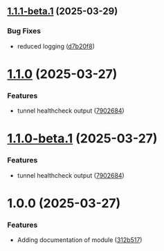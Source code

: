 ## [1.1.1-beta.1](https://github.com/MonsieurDahlstrom/tf-azure-cloudflared/compare/v1.1.0...v1.1.1-beta.1) (2025-03-29)


### Bug Fixes

* reduced logging ([d7b20f8](https://github.com/MonsieurDahlstrom/tf-azure-cloudflared/commit/d7b20f82fa28f0f663cbdcba312dbc560970ba84))

# [1.1.0](https://github.com/MonsieurDahlstrom/tf-azure-cloudflared/compare/v1.0.0...v1.1.0) (2025-03-27)


### Features

* tunnel healthcheck output ([7902684](https://github.com/MonsieurDahlstrom/tf-azure-cloudflared/commit/7902684ef4c9cb678aaf06a869301f797bec15b9))

# [1.1.0-beta.1](https://github.com/MonsieurDahlstrom/tf-azure-cloudflared/compare/v1.0.0...v1.1.0-beta.1) (2025-03-27)


### Features

* tunnel healthcheck output ([7902684](https://github.com/MonsieurDahlstrom/tf-azure-cloudflared/commit/7902684ef4c9cb678aaf06a869301f797bec15b9))

# 1.0.0 (2025-03-27)


### Features

* Adding documentation of module ([312b517](https://github.com/MonsieurDahlstrom/tf-azure-cloudflared/commit/312b517eee9c2b867be6a3e8c176163f8da57fe7))
